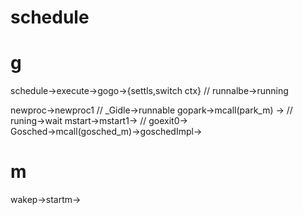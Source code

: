

# schedule


# g

schedule->execute->gogo->{settls,switch ctx} // runnalbe->running

newproc->newproc1 // _Gidle->runnable
gopark->mcall(park_m) -> // runing->wait
mstart->mstart1->   // 
goexit0->                           
Gosched->mcall(gosched_m)->goschedImpl->

# m
wakep->startm->